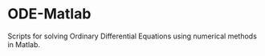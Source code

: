# ODE-Matlab
Scripts for solving Ordinary Differential Equations using numerical methods in Matlab.
